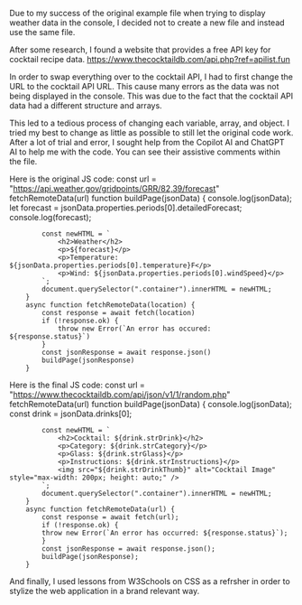 Due to my success of the original example file when trying to display weather data in the console, 
I decided not to create a new file and instead use the same file.

After some research, I found a website that provides a free API key for cocktail recipe data.
https://www.thecocktaildb.com/api.php?ref=apilist.fun

In order to swap everything over to the cocktail API, I had to first change the URL to the cocktail API URL.
This cause many errors as the data was not being displayed in the console. 
This was due to the fact that the cocktail API data had a different structure and arrays.

This led to a tedious process of changing each variable, array, and object. 
I tried my best to change as little as possible to still let the original code work.
After a lot of trial and error, I sought help from the Copilot AI and ChatGPT AI to help me with the code.
You can see their assistive comments within the file.

Here is the original JS code:
        const url = "https://api.weather.gov/gridpoints/GRR/82,39/forecast"
        fetchRemoteData(url)
        function buildPage(jsonData) {
            console.log(jsonData);
            let forecast = jsonData.properties.periods[0].detailedForecast;
            console.log(forecast);

            const newHTML = `
                <h2>Weather</h2>
                <p>${forecast}</p>
                <p>Temperature: ${jsonData.properties.periods[0].temperature}F</p>
                <p>Wind: ${jsonData.properties.periods[0].windSpeed}</p>
            `;
            document.querySelector(".container").innerHTML = newHTML;
        }
        async function fetchRemoteData(location) {
            const response = await fetch(location)
            if (!response.ok) {
                throw new Error(`An error has occured: ${response.status}`)
            }
            const jsonResponse = await response.json()
            buildPage(jsonResponse)	
        }


Here is the final JS code:
        const url = "https://www.thecocktaildb.com/api/json/v1/1/random.php"
        fetchRemoteData(url)
        function buildPage(jsonData) {
            console.log(jsonData);
            const drink = jsonData.drinks[0];

            const newHTML = `
                <h2>Cocktail: ${drink.strDrink}</h2>
                <p>Category: ${drink.strCategory}</p>
                <p>Glass: ${drink.strGlass}</p>
                <p>Instructions: ${drink.strInstructions}</p>
                <img src="${drink.strDrinkThumb}" alt="Cocktail Image" style="max-width: 200px; height: auto;" />
            `;
            document.querySelector(".container").innerHTML = newHTML;
        }
        async function fetchRemoteData(url) {
            const response = await fetch(url);
            if (!response.ok) {
            throw new Error(`An error has occurred: ${response.status}`);
            }
            const jsonResponse = await response.json();
            buildPage(jsonResponse);
        }


And finally, I used lessons from W3Schools on CSS as a refrsher in order to stylize the web application in a brand relevant way.